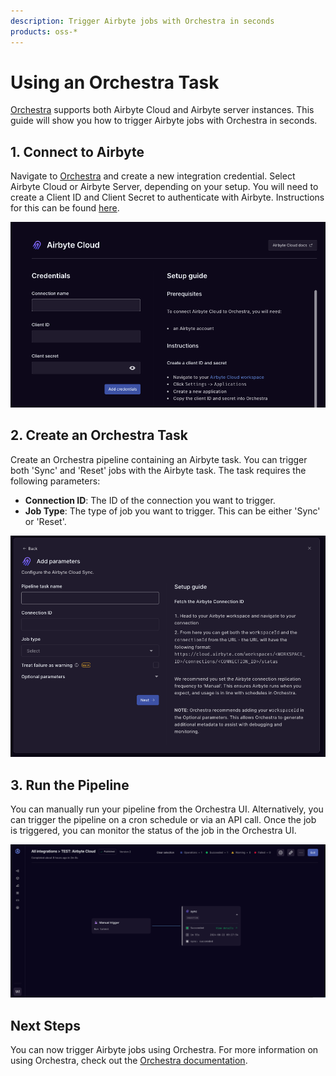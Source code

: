 ```yaml
---
description: Trigger Airbyte jobs with Orchestra in seconds
products: oss-*
---
```


# Using an Orchestra Task

[Orchestra](https://getorchestra.io) supports both Airbyte Cloud and Airbyte server instances. This guide will show you how to trigger Airbyte jobs with Orchestra in seconds.

## 1. Connect to Airbyte

Navigate to [Orchestra](https://app.getorchestra.io/integrations) and create a new integration credential. Select Airbyte Cloud or Airbyte Server, depending on your setup. You will need to create a Client ID and Client Secret to authenticate with Airbyte. Instructions for this can be found [here](/using-airbyte/configuring-api-access).

![orchestra_airbyte_integration](./assets/OrchestraAirbyteIntegration.png)

## 2. Create an Orchestra Task

Create an Orchestra pipeline containing an Airbyte task. You can trigger both 'Sync' and 'Reset' jobs with the Airbyte task. The task requires the following parameters:

- **Connection ID**: The ID of the connection you want to trigger.
- **Job Type**: The type of job you want to trigger. This can be either 'Sync' or 'Reset'.

![orchestra_airbyte_task](./assets/OrchestraAirbyteTask.png)

## 3. Run the Pipeline

You can manually run your pipeline from the Orchestra UI. Alternatively, you can trigger the pipeline on a cron schedule or via an API call. Once the job is triggered, you can monitor the status of the job in the Orchestra UI.

![orchestra_airbyte_run](./assets/OrchestraAirbyteRun.png)

## Next Steps

You can now trigger Airbyte jobs using Orchestra. For more information on using Orchestra, check out the [Orchestra documentation](https://orchestra-1.gitbook.io/orchestra-portal/integrations/ingestion-elt/airbyte-cloud).
